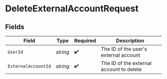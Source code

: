 # DeleteExternalAccountRequest


## Fields

| Field                                    | Type                                     | Required                                 | Description                              |
| ---------------------------------------- | ---------------------------------------- | ---------------------------------------- | ---------------------------------------- |
| `UserId`                                 | *string*                                 | :heavy_check_mark:                       | The ID of the user's external account    |
| `ExternalAccountId`                      | *string*                                 | :heavy_check_mark:                       | The ID of the external account to delete |